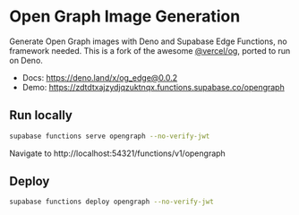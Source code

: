 # Open Graph Image Generation

Generate Open Graph images with Deno and Supabase Edge Functions, no framework needed. This is a fork of the awesome [@vercel/og](https://www.npmjs.com/package/@vercel/og), ported to run on Deno.

- Docs: https://deno.land/x/og_edge@0.0.2
- Demo: https://zdtdtxajzydjqzuktnqx.functions.supabase.co/opengraph

## Run locally

```bash
supabase functions serve opengraph --no-verify-jwt
```

Navigate to http://localhost:54321/functions/v1/opengraph

## Deploy

```bash
supabase functions deploy opengraph --no-verify-jwt
```
